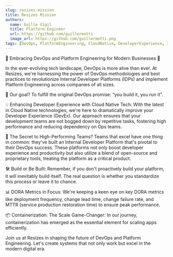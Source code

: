 ```yaml
---
slug: resizes-mission
title: Resizes Mission
authors:
  name: Guille Vigil
  title: Platform Engineer
  url: https://github.com/guillermotti
  image_url: https://github.com/guillermotti.png
tags: [DevOps, PlatformEngineering, CloudNative, DeveloperExperience, Innovation]
---
```


🚀 Embracing DevOps and Platform Engineering for Modern Businesses 🚀

In the ever-evolving tech landscape, DevOps is more alive than ever. At Resizes, we're harnessing the power of DevOps methodologies and best practices to revolutionize Internal Developer Platforms (IDPs) and implement Platform Engineering across companies of all sizes.

🔑 Our goal? To fulfill the original DevOps promise: “you build it, you run it”.

💡 Enhancing Developer Experience with Cloud Native Tech: With the latest in Cloud Native technologies, we're here to dramatically improve your Developer Experience (DevEx). Our approach ensures that your development teams are not bogged down by repetitive tasks, fostering high performance and reducing dependency on Ops teams.

🌟 The Secret to High-Performing Teams? Teams that excel have one thing in common: they've built an Internal Developer Platform that's pivotal to their DevOps success. These platforms not only boost developer experience and productivity but also utilize a blend of open-source and proprietary tools, treating the platform as a critical product.

🛠️ Build or Be Built: Remember, if you don't proactively build your platform, it will inevitably build itself. The real question is whether you standardize this process or leave it to chance.

📊 DORA Metrics in Focus: We're keeping a keen eye on key DORA metrics like deployment frequency, change lead time, change failure rate, and MTTR (service production restoration time) to ensure peak performance.

📦 Containerization: The Scale Game-Changer: In our journey, containerization has emerged as the essential element for scaling apps efficiently.

Join us at Resizes in shaping the future of DevOps and Platform Engineering. Let's create systems that not only work but excel in the modern digital era.
